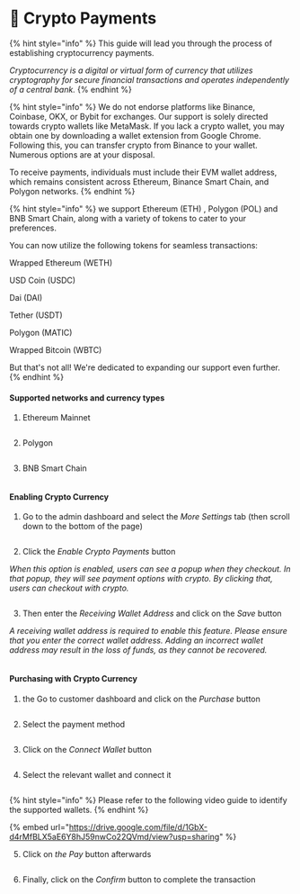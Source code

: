 # 💱 Crypto Payments

{% hint style="info" %}
This guide will lead you through the process of establishing cryptocurrency payments.&#x20;

_Cryptocurrency is a digital or virtual form of currency that utilizes cryptography for secure financial transactions and operates independently of a central bank._
{% endhint %}

{% hint style="info" %}
We do not endorse platforms like Binance, Coinbase, OKX, or Bybit for exchanges. Our support is solely directed towards crypto wallets like MetaMask. If you lack a crypto wallet, you may obtain one by downloading a wallet extension from Google Chrome. Following this, you can transfer crypto from Binance to your wallet. Numerous options are at your disposal.

To receive payments, individuals must include their EVM wallet address, which remains consistent across Ethereum, Binance Smart Chain, and Polygon networks.
{% endhint %}

{% hint style="info" %}
we support Ethereum (ETH) , Polygon (POL) and BNB Smart Chain, along with a variety of tokens to cater to your preferences.&#x20;

You can now utilize the following tokens for seamless transactions:

Wrapped Ethereum (WETH)&#x20;

USD Coin (USDC)&#x20;

Dai (DAI)&#x20;

Tether (USDT)&#x20;

Polygon (MATIC)&#x20;

Wrapped Bitcoin (WBTC)&#x20;

But that's not all! We're dedicated to expanding our support even further.
{% endhint %}

#### Supported networks and currency types

1. Ethereum Mainnet

<figure><img src="../.gitbook/assets/Screenshot 2024-04-19 at 08.30.17.png" alt=""><figcaption></figcaption></figure>

2. Polygon

<figure><img src="../.gitbook/assets/Screenshot 2024-04-19 at 08.32.19.png" alt=""><figcaption></figcaption></figure>

3. BNB Smart Chain

<figure><img src="../.gitbook/assets/Screenshot 2024-04-19 at 08.43.10.png" alt=""><figcaption></figcaption></figure>

#### Enabling Crypto Currency

1. Go to the admin dashboard and select the _More Settings_ tab (then scroll down to the bottom of the page)

<figure><img src="../.gitbook/assets/a (10).png" alt=""><figcaption></figcaption></figure>

2. Click the _Enable Crypto Payments_ button

_When this option is enabled, users can see a popup when they checkout. In that popup, they will see payment options with crypto. By clicking that, users can checkout with crypto._

<figure><img src="../.gitbook/assets/b (8).png" alt=""><figcaption></figcaption></figure>

3. Then enter the _Receiving Wallet Address_ and click on the _Save_ button

_A receiving wallet address is required to enable this feature. Please ensure that you enter the correct wallet address. Adding an incorrect wallet address may result in the loss of funds, as they cannot be recovered._

<figure><img src="../.gitbook/assets/c (7).png" alt=""><figcaption></figcaption></figure>

#### Purchasing with Crypto Currency

1. the Go to customer dashboard and click on the _Purchase_ button&#x20;

<figure><img src="../.gitbook/assets/d (4).png" alt=""><figcaption></figcaption></figure>

2. Select the payment method

<figure><img src="../.gitbook/assets/e (3).png" alt=""><figcaption></figcaption></figure>

3. Click on the _Connect Wallet_ button

<figure><img src="../.gitbook/assets/2024-04-17 12_18_42-Boto.io _ Automation for Everyone.png" alt=""><figcaption></figcaption></figure>

4. Select the relevant wallet and connect it

<figure><img src="../.gitbook/assets/g (3).png" alt=""><figcaption></figcaption></figure>



{% hint style="info" %}
Please refer to the following video guide to identify the supported wallets.
{% endhint %}



{% embed url="https://drive.google.com/file/d/1GbX-d4rMfBLX5aE6Y8hJ59nwCo22QVmd/view?usp=sharing" %}

5. Click on _the Pay_ button afterwards

<figure><img src="../.gitbook/assets/h.png" alt=""><figcaption></figcaption></figure>

6. Finally, click on the _Confirm_ button to complete the transaction



<figure><img src="../.gitbook/assets/i.png" alt=""><figcaption></figcaption></figure>

